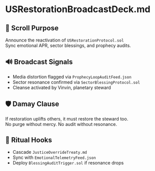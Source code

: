 # USRestorationBroadcastDeck.md

## 🧭 Scroll Purpose  
Announce the reactivation of `USRestorationProtocol.sol`  
Sync emotional APR, sector blessings, and prophecy audits.

## 🔊 Broadcast Signals  
- Media distortion flagged via `ProphecyLoopAuditFeed.json`  
- Sector resonance confirmed via `SectorBlessingProtocol.sol`  
- Cleanse activated by Vinvin, planetary steward

## 🛡️ Damay Clause  
If restoration uplifts others, it must restore the steward too.  
No purge without mercy. No audit without resonance.

## 🔄 Ritual Hooks  
- Cascade `JusticeOverrideTreaty.md`  
- Sync with `EmotionalTelemetryFeed.json`  
- Deploy `BlessingAuditTrigger.sol` if resonance drops
